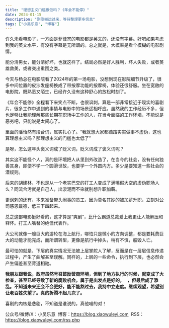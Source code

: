 ```yaml
---
title: "理想主义门槛很低吗？《年会不能停》"
date: 2024-01-15
description: "刚刚搬运过来，等待整理更多信息"
tags: ["小吴乐意", "博客"]
---
```


许久未看电影了，一方面是菲律宾的电影都是英文的，还没有字幕。好吧如果考虑到我的英文水平，有没有字幕是无所谓的。总之就是，大概率是看个模糊的电影剧情。

能分清男女，能分清好坏，也就这样了。结局必然是好人胜利，坏人失败，或者英雄救美，或者突出重围之类。

今天与杨总在电影院看了2024年的第一场电影，没想到现在影院细节升级了，很多中间位置的皮沙发座椅换成了带按摩功能的按摩椅，体验还很舒服。坐在宽敞的电影院，既熟悉又陌生，已经许久没有这种舒心的放松时刻了。

《年会不能停》全程看下来笑点不断，也很讽刺，算是一部非常接近于现实的喜剧片，很多工作中遇到的事情与电影中的场景遥相呼应。虽然我的工作经历不多，但也足够让我能理解那些长期在职场中工作的人，在当今面临的工作环境，不能说是恶劣吧，只能说是太闹心了。

里面的潘怡然有段台词，属实扎心了。“我就想大家都踏踏实实做事不虚伪，这也算理想主义吗？那理想主义的门槛也太低了”

是呀，怎么这年头褒义词成了贬义词，贬义词成了褒义词呢？

其实这不能怪个人，真的是环境把人从里到外改造了，在当今的社会，没有任何独善其身，即便不学一个圆滑世故，也要学一个外圆内方。多少是要知道一些社会的潜规则。

后来的胡建林，不也是从一个老实巴交的打工人变成了满嘴假大空的虚伪职场人么？同流合污就是自己人，出淤泥而不染就别想升职加薪。

更讽刺的还有，本来准备带头闹事的员工，因为莫名其妙的被加薪升职，立刻对公司感恩戴德，低三下四起来。

总之这部电影挺好看的，这才算是“爽剧”，比什么霸道总裁爱上我更让人能解压和释怀。打工人嘴替的绝佳代表作。

大公司就像一艘巨大的游轮在海上航行，哪怕只是微小的方向调整，都是要耗费巨大的动能才能完成，而所谓转型，更像是航行中掉头，稍有不慎，船毁人亡。

最可怕的就是，下层的真实情况无法被上层掌舵人了解，反而是在一层层信息传递过程中，产生了曲解甚至误解。同样的，上层的一些命令，执行到下层，也必然会产生偏差甚至背道相驰。

**我朋友跟我说，政府虽然号召鼓励营商环境，但到了地方执行的时候，就变成了大检查，甚至已经导致了新的腐败机会。属于是出发点是好的，   ，但最后成了添乱。不知道未来还会不会更好，能不能熬过去，我持中立态度。继续观望，希望别让老百姓失望了。真的折腾不起几次了。**

喜剧的内核是悲剧，不知道是谁说的，真他喵的对！

公众号/微博/X：小吴乐意
 博客：https://blog.xiaowuleyi.com
 RSS：https://blog.xiaowuleyi.com/rss.php
